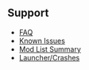 ## Support
* [FAQ](https://github.com/Wildlander-mod/Support/wiki/FAQ)
* [Known Issues](https://github.com/Wildlander-mod/Support/wiki/Known-Issues)
* [Mod List Summary](https://github.com/Wildlander-mod/Support/wiki/The-Mods)
* [Launcher/Crashes](https://github.com/Wildlander-mod/Support/wiki/Crash-Help)
